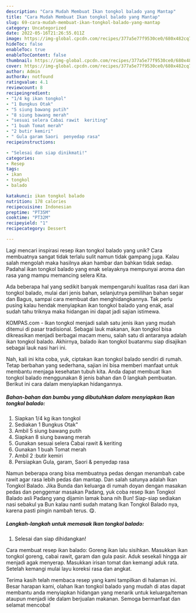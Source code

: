 ```yaml
---
description: "Cara Mudah Membuat Ikan tongkol balado yang Mantap"
title: "Cara Mudah Membuat Ikan tongkol balado yang Mantap"
slug: 69-cara-mudah-membuat-ikan-tongkol-balado-yang-mantap
category: Uncategorized
date: 2022-05-16T21:26:55.011Z
image: https://img-global.cpcdn.com/recipes/377a5e77f9530ce0/680x482cq70/ikan-tongkol-balado-foto-resep-utama.jpg
hideToc: false
enableToc: true
enableTocContent: false
thumbnail: https://img-global.cpcdn.com/recipes/377a5e77f9530ce0/680x482cq70/ikan-tongkol-balado-foto-resep-utama.jpg
cover: https://img-global.cpcdn.com/recipes/377a5e77f9530ce0/680x482cq70/ikan-tongkol-balado-foto-resep-utama.jpg
author: Admin
authorAv: notfound
ratingvalue: 4.1
reviewcount: 8
recipeingredient:
- "1/4 kg ikan tongkol"
- "1 Bungkus Otak"
- "5 siung bawang putih"
- "8 siung bawang merah"
- "sesuai selera Cabai rawit  keriting"
- "1 buah Tomat merah"
- "2 butir kemiri"
- " Gula garam Saori  penyedap rasa"
recipeinstructions:

- "Selesai dan siap dinikmati!"
categories:
- Resep
tags:
- ikan
- tongkol
- balado

katakunci: ikan tongkol balado 
nutrition: 178 calories
recipecuisine: Indonesian
preptime: "PT35M"
cooktime: "PT32M"
recipeyield: "1"
recipecategory: Dessert

---
```





Lagi mencari inspirasi resep ikan tongkol balado yang unik? Cara membuatnya sangat tidak terlalu sulit namun tidak gampang juga. Kalau salah mengolah maka hasilnya akan hambar dan bahkan tidak sedap. Padahal ikan tongkol balado yang enak selayaknya mempunyai aroma dan rasa yang mampu memancing selera Kita.





Ada beberapa hal yang sedikit banyak mempengaruhi kualitas rasa dari ikan tongkol balado, mulai dari jenis bahan, selanjutnya pemilihan bahan segar dan Bagus, sampai cara membuat dan menghidangkannya. Tak perlu pusing kalau hendak menyiapkan ikan tongkol balado yang enak,      asal sudah tahu triknya maka hidangan ini dapat jadi sajian istimewa.














KOMPAS.com - Ikan tongkol menjadi salah satu jenis ikan yang mudah ditemui di pasar tradisional. Sebagai lauk makanan, ikan tongkol bisa dikreasikan menjadi berbagai macam menu, salah satu di antaranya adalah ikan tongkol balado. Akhirnya, balado ikan tongkol buatanmu siap disajikan sebagai lauk nasi hari ini.






Nah, kali ini kita coba, yuk, ciptakan ikan tongkol balado sendiri di rumah. Tetap berbahan yang sederhana, sajian ini bisa memberi manfaat untuk membantu menjaga kesehatan tubuh kita. Anda dapat membuat Ikan tongkol balado menggunakan 8 jenis bahan dan 0 langkah pembuatan. Berikut ini cara dalam menyiapkan hidangannya.

<!--inarticleads1-->

##### Bahan-bahan dan bumbu yang dibutuhkan dalam menyiapkan Ikan tongkol balado:

1. Siapkan 1/4 kg ikan tongkol
1. Sediakan 1 Bungkus Otak&#34;
1. Ambil 5 siung bawang putih
1. Siapkan 8 siung bawang merah
1. Gunakan sesuai selera Cabai rawit &amp; keriting
1. Gunakan 1 buah Tomat merah
1. Ambil 2 :butir kemiri
1. Persiapkan  Gula, garam, Saori &amp; penyedap rasa


Namun beberapa orang bisa membuatnya pedas dengan menambah cabe rawit agar rasa lebih pedas dan mantap. Dan salah satunya adalah Ikan Tongkol Balado. Jika Bunda dan keluarga di rumah doyan dengan masakan pedas dan penggemar masakan Padang, yuk coba resep Ikan Tongkol Balado asli Padang yang dijamin lamak bana nih Bun! Siap-siap sediakan nasi sebakul ya Bun kalau nanti sudah matang Ikan Tongkol Balado nya, karena pasti pingin nambah terus. 😋. 

<!--inarticleads2-->

##### Langkah-langkah untuk memasak Ikan tongkol balado:


1. Selesai dan siap dihidangkan!

Cara membuat resep ikan balado: Goreng ikan lalu sisihkan. Masukkan ikan tongkol goreng, cabai rawit, garam dan gula pasir. Aduk sesekali hingga air menjadi agak menyerap. Masukkan irisan tomat dan kemangi aduk rata. Setelah kemangi mulai layu koreksi rasa dan angkat. 

Terima kasih telah membaca resep yang kami tampilkan di halaman ini. Besar harapan kami, olahan Ikan tongkol balado yang mudah di atas dapat membantu anda menyiapkan hidangan yang menarik untuk keluarga/teman ataupun menjadi ide dalam berjualan makanan. Semoga bermanfaat dan selamat mencoba!
